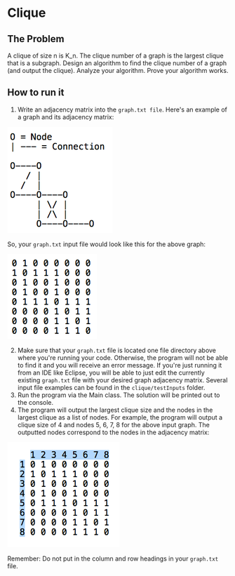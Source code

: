 # Clique
## The Problem
A clique of size n is K_n. The clique number of a graph is the largest clique that is a subgraph. Design an algorithm to find the clique number of a graph (and output the clique). Analyze your algorithm. Prove your algorithm works.
## How to run it
1. Write an adjacency matrix into the ```graph.txt file```. Here's an example of a graph and its adjacency matrix:

  ![Example Graph](/documentation/screenshots/examplegraph.png?raw=true)

  So, your ```graph.txt``` input file would look like this for the above graph:

  ![Example Adjacency Matrix](/documentation/screenshots/examplematrix.png?raw=true)

2. Make sure that your ```graph.txt``` file is located one file directory above where you're running your code. Otherwise, the program will not be able to find it and you will receive an error message. If you're just running it from an IDE like Eclipse, you will be able to just edit the currently existing ```graph.txt``` file with your desired graph adjacency matrix. Several input file examples can be found in the ```clique/testInputs``` folder.
3. Run the program via the Main class. The solution will be printed out to the console.
4. The program will output the largest clique size and the nodes in the largest clique as a list of nodes. For example, the program will output a clique size of 4 and nodes 5, 6, 7, 8 for the above input graph. The outputted nodes correspond to the nodes in the adjacency matrix:

  ![Example Adjacency Matrix with Key](/documentation/screenshots/examplematrixwithkey.png?raw=true)

  Remember: Do not put in the column and row headings in your ```graph.txt``` file.

